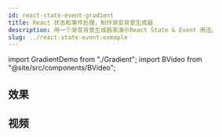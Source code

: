 ```yaml
---
id: react-state-event-gradient
title: React 状态和事件处理，制作渐变背景生成器
description: 用一个渐变背景生成器来演示React State & Event 用法。
slug: ../react-state-event-exmaple
---
```


import GradientDemo from "./Gradient";
import BVideo from "@site/src/components/BVideo";

## 效果

<GradientDemo />

## 视频

<BVideo src="//player.bilibili.com/player.html?aid=97436637&cid=166340357&page=1" bsrc="https://www.bilibili.com/video/av97436637/"/>
